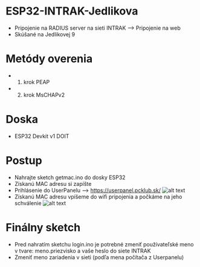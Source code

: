 # ESP32-INTRAK-Jedlikova
* Pripojenie na RADIUS server na sieti INTRAK --> Pripojenie na web
* Skúšané na Jedlikovej 9

# Metódy overenia
* 1. krok PEAP
* 2. krok MsCHAPv2

# Doska
* ESP32 Devkit v1 DOIT

# Postup
* Nahrajte sketch getmac.ino do dosky ESP32
* Získanú MAC adresu si zapíšte
* Prihlásenie do UserPanelu --> https://userpanel.pcklub.sk/
![alt text](https://i.nahraj.to/f/23Yv.PNG)
* Získanú MAC adresu vpíšeme do wifi pripojenia a počkáme na jeho schválenie
![alt text](https://i.nahraj.to/f/23Yx.PNG)
# Finálny sketch
* Pred nahratím sketchu login.ino je potrebné zmeniť používateľské meno v tvare: meno.priezvisko a vaše heslo do siete INTRAK
* Zmeniť meno zariadenia v sieti (podľa mena počítača z Userpanelu)


